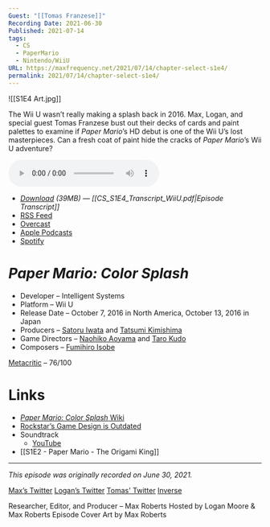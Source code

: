 ```yaml
---
Guest: "[[Tomas Franzese]]"
Recording Date: 2021-06-30
Published: 2021-07-14
tags:
  - CS
  - PaperMario
  - Nintendo/WiiU
URL: https://maxfrequency.net/2021/07/14/chapter-select-s1e4/
permalink: 2021/07/14/chapter-select-s1e4/
---
```

![[S1E4 Art.jpg]]

The Wii U wasn’t really making a splash back in 2016. Max, Logan, and special guest Tomas Franzese bust out their decks of cards and paint palettes to examine if *Paper Mario*’s HD debut is one of the Wii U’s lost masterpieces. Can a fresh coat of paint hide the cracks of *Paper Mario*’s Wii U adventure?

<audio controls>
  <source src="https://traffic.libsyn.com/chapterselectpod/CS_S1E4_Final.mp3">
</audio>

- *[Download](https://traffic.libsyn.com/chapterselectpod/CS_S1E4_Final.mp3) (39MB)  — [[CS_S1E4_Transcript_WiiU.pdf|Episode Transcript]]*
- [RSS Feed](https://chapterselectpod.libsyn.com/rss)
- [Overcast](https://overcast.fm/itunes1568777352/chapter-select)
- [Apple Podcasts](https://podcasts.apple.com/us/podcast/chapter-select/id1568777352)
- [Spotify](https://open.spotify.com/show/4f1TLZXbwtSX7uHROe9KlS)

# *Paper Mario: Color Splash*

- Developer – Intelligent Systems
- Platform – Wii U
- Release Date – October 7, 2016 in North America, October 13, 2016 in Japan
- Producers – [Satoru Iwata](https://en.wikipedia.org/wiki/Satoru_Iwata) and [Tatsumi Kimishima](https://en.wikipedia.org/wiki/Tatsumi_Kimishima)
- Game Directors – [Naohiko Aoyama](https://nintendo.fandom.com/wiki/Naohiko_Aoyama) and [Taro Kudo](https://en.wikipedia.org/wiki/Taro_Kudo)
- Composers – [Fumihiro Isobe](https://vgmdb.net/artist/34047)

[Metacritic](https://www.metacritic.com/game/wii-u/paper-mario-color-splash) – 76/100
# Links

- [*Paper Mario: Color Splash* Wiki](https://www.mariowiki.com/Paper_Mario:_Color_Splash)
- [Rockstar’s Game Design is Outdated](https://youtu.be/MvJPKOLDSos)
- Soundtrack
	- [YouTube](https://youtube.com/playlist?list=PL2XjmdkuVL-03sRUqbEFAgiHg08isEC-l)
- [[S1E2 - Paper Mario - The Origami King]]

---
*This episode was originally recorded on June 30, 2021.*

[Max’s Twitter](https://www.twitter.com/maxroberts143)
[Logan’s Twitter](https://www.twitter.com/mooreman12)
[Tomas' Twitter](https://twitter.com/TomasFranzese)
[Inverse](https://www.inverse.com/profile/tomas-franzese-21785140)

Researcher, Editor, and Producer – Max Roberts
Hosted by Logan Moore & Max Roberts
Episode Cover Art by Max Roberts